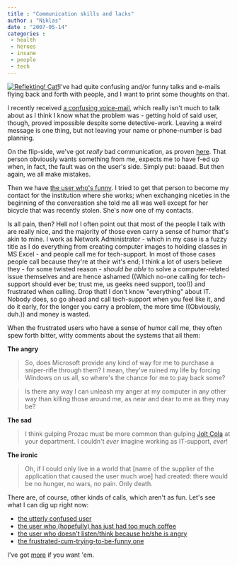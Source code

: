 ```yaml
---
title : "Communication skills and lacks"
author : "Niklas"
date : "2007-05-14"
categories : 
 - health
 - heroes
 - insane
 - people
 - tech
---
```


[![Reflekting! Cat!](https://niklasblog.com/wp-content/2007-05-14-reflektingcat.png)](http://www.flickr.com/photos/pivic/497710545)I've had quite confusing and/or funny talks and e-mails flying back and forth with people, and I want to print some thoughts on that.

I recently received [a confusing voice-mail](http://tumblr.pivic.com/post/1661462), which really isn't much to talk about as I think I know what the problem was - getting hold of said user, though, proved impossible despite some detective-work. Leaving a weird message is one thing, but not leaving your name or phone-number is bad planning.

On the flip-side, we've got _really_ bad communication, as proven [here](http://tumblr.pivic.com/post/1653050). That person obviously wants something from me, expects me to have f-ed up when, in fact, the fault was on the user's side. Simply put: baaad. But then again, we all make mistakes.

Then we have [the user who's funny](http://tumblr.pivic.com/post/1654961). I tried to get that person to become my contact for the institution where she works; when exchanging niceties in the beginning of the conversation she told me all was well except for her bicycle that was recently stolen. She's now one of my contacts.

Is all pain, then? Hell no! I often point out that most of the people I talk with are really nice, and the majority of those even carry a sense of humor that's akin to mine. I work as Network Administrator - which in my case is a fuzzy title as I do everything from creating computer images to holding classes in MS Excel - and people call me for tech-support. In most of those cases people call because they're at their wit's end; I think a lot of users believe they - for some twisted reason - _should be able_ to solve a computer-related issue themselves and are hence ashamed ((Which no-one calling for tech-support should ever be; trust me, us geeks need support, too!)) and frustrated when calling. Drop that! I don't know "everything" about IT. Nobody does, so go ahead and call tech-support when you feel like it, and do it early, for the longer you carry a problem, the more time ((Obviously, duh.)) and money is wasted.

When the frustrated users who have a sense of humor call me, they often spew forth bitter, witty comments about the systems that ail them:

**The angry**

> So, does Microsoft provide any kind of way for me to purchase a sniper-rifle through them? I mean, they've ruined my life by forcing Windows on us all, so where's the chance for me to pay back some?

> Is there any way I can unleash my anger at my computer in any other way than killing those around me, as near and dear to me as they may be?

**The sad**

> I think gulping Prozac must be more common than gulping [Jolt Cola](http://en.wikipedia.org/wiki/Jolt_Cola) at your department. I couldn't _ever_ imagine working as IT-support, _ever_!

**The ironic**

> Oh, if I could only live in a world that \[name of the supplier of the application that caused the user much woe\] had created: there would be no hunger, no wars, no pain. Only death.

There are, of course, other kinds of calls, which aren't as fun. Let's see what I can dig up right now:

- [the utterly confused user](https://niklasblog.com/?p=1035)
- [the user who (hopefully) has just had too much coffee](https://niklasblog.com/?p=1039)
- [the user who doesn't listen/think because he/she is angry](https://niklasblog.com/?p=513)
- [the frustrated-cum-trying-to-be-funny one](https://niklasblog.com/?p=497)

I've got [more](https://niklasblog.com/index.php?s=emergency+phone) if you want 'em.
